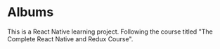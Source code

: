 Albums
======

This is a React Native learning project. Following the course titled "The Complete React Native and Redux Course".